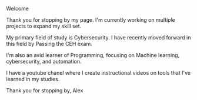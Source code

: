 Welcome

Thank you for stopping by my page.
I'm currently working on multiple projects to expand my skill set.

My primary field of study is Cybersecurity. I have recently moved forward in this field by Passing the CEH exam.

I'm also an avid learner of Programming, focusing on Machine learning, cybersecurity, and automation.

I have a youtube chanel where I create instructional videos on tools that I've learned in my studies.

Thank you for stopping by,
Alex
